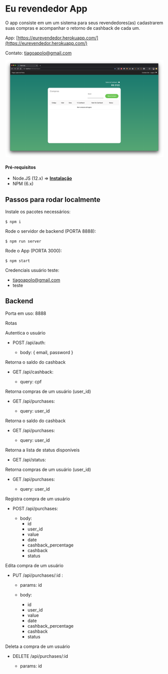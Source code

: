 # Eu revendedor App

O app consiste em um um sistema para seus revendedores(as) cadastrarem suas compras e acompanhar o retorno de cashback de cada um.

App: [https://eurevendedor.herokuapp.com/](https://eurevendedor.herokuapp.com/)

Contato: tiagoapolo@gmail.com

![App Screenshot](./app-image.png)

#### Pré-requisitos

- Node.JS (12.x) => [**Instalação**](https://nodejs.org/en/download/)
- NPM (6.x)


## Passos para rodar localmente

Instale os pacotes necessários:

`$ npm i`

Rode o servidor de backend (PORTA 8888):

`$ npm run server`


Rode o App (PORTA 3000):

`$ npm start`


Credenciais usuário teste:

- tiagoapolo@gmail.com
- teste


## Backend

Porta em uso: 8888

Rotas

Autentica o usuário

- POST /api/auth:

  - body: { email, password } 

Retorna o saldo do cashback

- GET /api/cashback:
  
  - query: cpf

Retorna compras de um usuário (user_id)

- GET /api/purchases:
  
  - query: user_id


Retorna o saldo do cashback

- GET /api/purchases:
  
  - query: user_id

Retorna a lista de status disponíveis

- GET /api/status:
  

Retorna compras de um usuário (user_id)

- GET /api/purchases:
  
  - query: user_id

Registra compra de um usuário

- POST /api/purchases:
  
  - body: 
      - id
      - user_id
      - value
      - date
      - cashback_percentage
      - cashback
      - status  

Edita compra de um usuário

- PUT /api/purchases/:id :

  - params: id
  
  - body: 
      - id
      - user_id
      - value
      - date
      - cashback_percentage
      - cashback
      - status  

Deleta a compra de um usuário

- DELETE /api/purchases/:id

  - params: id